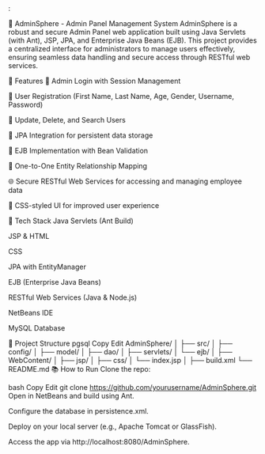 :

🔐 AdminSphere - Admin Panel Management System
AdminSphere is a robust and secure Admin Panel web application built using Java Servlets (with Ant), JSP, JPA, and Enterprise Java Beans (EJB). This project provides a centralized interface for administrators to manage users effectively, ensuring seamless data handling and secure access through RESTful web services.

🚀 Features
🔐 Admin Login with Session Management

🧾 User Registration (First Name, Last Name, Age, Gender, Username, Password)

🔄 Update, Delete, and Search Users

📁 JPA Integration for persistent data storage

🧠 EJB Implementation with Bean Validation

🔗 One-to-One Entity Relationship Mapping

🌐 Secure RESTful Web Services for accessing and managing employee data

🎨 CSS-styled UI for improved user experience

🧩 Tech Stack
Java Servlets (Ant Build)

JSP & HTML

CSS

JPA with EntityManager

EJB (Enterprise Java Beans)

RESTful Web Services (Java & Node.js)

NetBeans IDE

MySQL Database

📁 Project Structure
pgsql
Copy
Edit
AdminSphere/
│
├── src/
│   ├── config/
│   ├── model/
│   ├── dao/
│   ├── servlets/
│   └── ejb/
│
├── WebContent/
│   ├── jsp/
│   ├── css/
│   └── index.jsp
│
├── build.xml
└── README.md
📚 How to Run
Clone the repo:

bash
Copy
Edit
git clone https://github.com/yourusername/AdminSphere.git
Open in NetBeans and build using Ant.

Configure the database in persistence.xml.

Deploy on your local server (e.g., Apache Tomcat or GlassFish).

Access the app via http://localhost:8080/AdminSphere.

